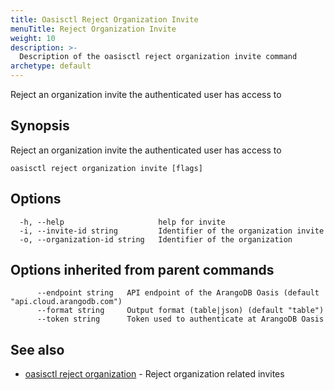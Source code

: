 ```yaml
---
title: Oasisctl Reject Organization Invite
menuTitle: Reject Organization Invite
weight: 10
description: >-
  Description of the oasisctl reject organization invite command
archetype: default
---
```

Reject an organization invite the authenticated user has access to

## Synopsis

Reject an organization invite the authenticated user has access to

```
oasisctl reject organization invite [flags]
```

## Options

```
  -h, --help                     help for invite
  -i, --invite-id string         Identifier of the organization invite
  -o, --organization-id string   Identifier of the organization
```

## Options inherited from parent commands

```
      --endpoint string   API endpoint of the ArangoDB Oasis (default "api.cloud.arangodb.com")
      --format string     Output format (table|json) (default "table")
      --token string      Token used to authenticate at ArangoDB Oasis
```

## See also

* [oasisctl reject organization](reject-organization.md)	 - Reject organization related invites

